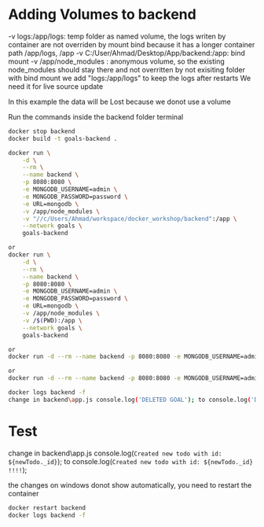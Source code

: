 # Adding Volumes to backend

-v logs:/app/logs: temp folder as named volume, the logs writen by container are not overriden by mount bind because it has a longer container path /app/logs, /app
-v C:/User/Ahmad/Desktop/App/backend:/app: bind mount
-v /app/node_modules : anonymous volume, so the existing node_modules should stay there and not overritten by not exisiting folder with bind mount 
we add "logs:/app/logs" to keep the logs after restarts
We need it for live source update 


In this example the data will be Lost because we donot use a volume

Run the commands inside the backend folder terminal
```bash
docker stop backend
docker build -t goals-backend .

docker run \
    -d \
    --rm \
    --name backend \
    -p 8080:8080 \
    -e MONGODB_USERNAME=admin \
    -e MONGODB_PASSWORD=password \
    -e URL=mongodb \
    -v /app/node_modules \
    -v "//c/Users/Ahmad/workspace/docker_workshop/backend":/app \
    --network goals \
    goals-backend

or
docker run \
    -d \
    --rm \
    --name backend \
    -p 8080:8080 \
    -e MONGODB_USERNAME=admin \
    -e MONGODB_PASSWORD=password \
    -e URL=mongodb \
    -v /app/node_modules \
    -v /$(PWD):/app \
    --network goals \
    goals-backend

or
docker run -d --rm --name backend -p 8080:8080 -e MONGODB_USERNAME=admin -e MONGODB_PASSWORD=password -e URL=mongodb -v /app/node_modules -v "//c/Users/Ahmad/workspace/docker_workshop/backend":/app --network goals goals-backend

or
docker run -d --rm --name backend -p 8080:8080 -e MONGODB_USERNAME=admin -e MONGODB_PASSWORD=password -e URL=mongodb -v logs:/app/logs -v /app/node_modules -v /$(PWD):/app --network goals goals-backend

docker logs backend -f
change in backend\app.js console.log('DELETED GOAL'); to console.log('DELETED GOAL works'); and save it and add delete a goal in the backend and check of this works 

```

# Test
change in backend\app.js
 console.log(`Created new todo with id: ${newTodo._id}`);
to 
  console.log(`Created new todo with id: ${newTodo._id} !!!!`);


the changes on windows donot show automatically, you need to restart the container 

```bash
docker restart backend
docker logs backend -f
```